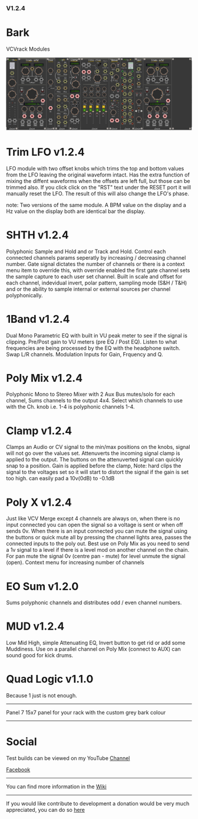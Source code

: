 ### V1.2.4

# Bark
VCVrack Modules

![pack](image/splash_v1.2.4.PNG)


# Trim LFO v1.2.4
LFO module with two offset knobs which trims the top and bottom values from the LFO leaving the original waveform intact. Has the
extra function of mixing the diffent waveforms when the offsets are left full, but those can be trimmed also. If you click click on the
"RST" text under the RESET port it will manually reset the LFO. The result of this will also change the LFO's phase.

note: Two versions of the same module. A BPM value on the display and a Hz value on the display both are identical bar the display.

# SHTH v1.2.4
Polyphonic Sample and Hold and or Track and Hold. Control each connected channels params seperatly by increasing / decreasing channel 
number. Gate signal dictates the number of channels or there is a context menu item to override this, with override enabled the first 
gate channel sets the sample capture to each user set channel. Built in scale and offset for each channel, indevidual invert, polar 
pattern, sampling mode (S&H / T&H) and or the ability to sample internal or external sources per channel polyphonically.

# 1Band v1.2.4
Dual Mono Parametric EQ with built in VU peak meter to see if the signal is clipping. Pre/Post gain to VU meters (pre EQ / Post EQ). 
Listen to what frequencies are being processed by the EQ with the headphone switch. Swap L/R channels. Modulation Inputs for Gain,
Frquency and Q. 

# Poly Mix v1.2.4
Polyphonic Mono to Stereo Mixer with 2 Aux Bus mutes/solo for each channel, Sums channels to the output 4x4. Select which channels to
use with the Ch. knob i.e. 1-4 is polyphonic channels 1-4. 

# Clamp v1.2.4
Clamps an Audio or CV signal to the min/max positions on the knobs, signal will not go over the values set. Attenuverts the incoming
signal clamp is applied to the output. The buttons on the attenuverted signal can quickly snap to a position. Gain is applied before the
clamp, Note: hard clips the signal to the voltages set so it will start to distort the signal if the gain is set too high. 
can easily pad a 10v(0dB) to -0.1dB 

# Poly X v1.2.4
Just like VCV Merge except 4 channels are always on, when there is no input connected you can open the signal so a voltage is sent or
when off sends 0v. When there is an input connected you can mute the signal using the buttons or quick mute all by pressing the channel
lights area, passes the connected inputs to the poly out. Best use on Poly Mix as you need to send a 1v signal to a level if there is a 
level mod on another channel on the chain. For pan mute the signal 0v (centre pan - mute) for level unmute the signal (open). Context 
menu for increasing number of channels

# EO Sum v1.2.0
Sums polyphonic channels and distributes odd / even channel numbers.

# MUD v1.2.4
Low Mid High, simple Attenuating EQ, Invert button to get rid or add some Muddiness. Use on a parallel channel on Poly Mix (connect to 
AUX) can sound good for kick drums.

# Quad Logic v1.1.0
Because 1 just is not enough.


---------
Panel 7
15x7 panel for your rack with the custom grey bark colour

---------
# Social
Test builds can be viewed on my YouTube [Channel](https://www.youtube.com/channel/UCgXuIsOMqlTLbuXRaUjBWuA/featured?view_as=subscriber)

[Facebook](https://www.facebook.com/phil.golden.5070)



--------

You can find more information in the [Wiki](https://github.com/Coirt/Bark/wiki)

--------
 
If you would like contribute to development a donation would be very much appreciated, you can do so [here](https://www.paypal.me/philgolden)
